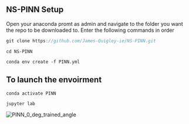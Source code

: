 ## NS-PINN Setup

Open your anaconda promt as admin and navigate to the folder you want the repo to be downloaded to.
Enter the following commands in order
```javascript
git clone https://github.com/James-Quigley-ie/NS-PINN.git
```
```
cd NS-PINN
```

```
conda env create -f PINN.yml
```

## To launch the envoirment
```
conda activate PINN
```

```
jupyter lab
```
![PINN_0_deg_trained_angle](https://github.com/user-attachments/assets/1623372a-68df-49dd-b30e-b56a5addf7a0)

